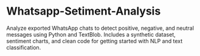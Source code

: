 # Whatsapp-Setiment-Analysis
Analyze exported WhatsApp chats to detect positive, negative, and neutral messages using Python and TextBlob. Includes a synthetic dataset, sentiment charts, and clean code for getting started with NLP and text classification.
